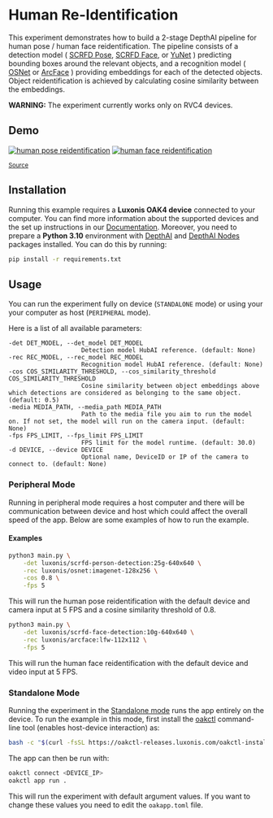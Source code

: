 # Human Re-Identification

This experiment demonstrates how to build a 2-stage DepthAI pipeline for human pose / human face reidentification.
The pipeline consists of a detection model (
[SCRFD Pose](https://hub.luxonis.com/ai/models/c3830468-3178-4de6-bc09-0543bbe28b1c?view=page),
[SCRFD Face](https://hub.luxonis.com/ai/models/1f3d7546-66e4-43a8-8724-2fa27df1096f?view=page), or
[YuNet](https://hub.luxonis.com/ai/models/5d635f3c-45c0-41d2-8800-7ca3681b1915?view=page)
) predicting bounding boxes around the relevant objects, and a recognition model (
[OSNet](https://hub.luxonis.com/ai/models/6d853621-818b-4fa4-bd9a-d9bdcb5616e6?view=page) or
[ArcFace](https://hub.luxonis.com/ai/models/e24a577e-e2ff-4e4f-96b7-4afb63155eac?view=page)
) providing embeddings for each of the detected objects.
Object reidentification is achieved by calculating cosine similarity between the embeddings.

**WARNING:** The experiment currently works only on RVC4 devices.

## Demo

[![human pose reidentification](media/human_pose_reidentification.gif)](media/human_pose_reidentification.gif)
[![human face reidentification](media/human_face_reidentification.gif)](media/human_face_reidentification.gif)

<sup>[Source](https://www.pexels.com/video/happy-people-walking-on-green-grass-7551577/)</sup>

## Installation

Running this example requires a **Luxonis OAK4 device** connected to your computer. You can find more information about the supported devices and the set up instructions in our [Documentation](https://rvc4.docs.luxonis.com/hardware).
Moreover, you need to prepare a **Python 3.10** environment with [DepthAI](https://pypi.org/project/depthai/) and [DepthAI Nodes](https://pypi.org/project/depthai-nodes/) packages installed. You can do this by running:

```bash
pip install -r requirements.txt
```

## Usage

You can run the experiment fully on device (`STANDALONE` mode) or using your your computer as host (`PERIPHERAL` mode).

Here is a list of all available parameters:

```
-det DET_MODEL, --det_model DET_MODEL
                    Detection model HubAI reference. (default: None)
-rec REC_MODEL, --rec_model REC_MODEL
                    Recognition model HubAI reference. (default: None)
-cos COS_SIMILARITY_THRESHOLD, --cos_similarity_threshold COS_SIMILARITY_THRESHOLD
                    Cosine similarity between object embeddings above which detections are considered as belonging to the same object. (default: 0.5)
-media MEDIA_PATH, --media_path MEDIA_PATH
                    Path to the media file you aim to run the model on. If not set, the model will run on the camera input. (default: None)
-fps FPS_LIMIT, --fps_limit FPS_LIMIT
                    FPS limit for the model runtime. (default: 30.0)
-d DEVICE, --device DEVICE
                    Optional name, DeviceID or IP of the camera to connect to. (default: None)
```

### Peripheral Mode

Running in peripheral mode requires a host computer and there will be communication between device and host which could affect the overall speed of the app. Below are some examples of how to run the example.

#### Examples

```bash
python3 main.py \
    -det luxonis/scrfd-person-detection:25g-640x640 \
    -rec luxonis/osnet:imagenet-128x256 \
    -cos 0.8 \
    -fps 5
```

This will run the human pose reidentification with the default device and camera input at 5 FPS and a cosine similarity threshold of 0.8.

```bash
python3 main.py \
    -det luxonis/scrfd-face-detection:10g-640x640 \
    -rec luxonis/arcface:lfw-112x112 \
    -fps 5
```

This will run the human face reidentification with the default device and video input at 5 FPS.

### Standalone Mode

Running the experiment in the [Standalone mode](https://rvc4.docs.luxonis.com/software/depthai/standalone/) runs the app entirely on the device.
To run the example in this mode, first install the [oakctl](https://rvc4.docs.luxonis.com/software/tools/oakctl/) command-line tool (enables host-device interaction) as:

```bash
bash -c "$(curl -fsSL https://oakctl-releases.luxonis.com/oakctl-installer.sh)"
```

The app can then be run with:

```bash
oakctl connect <DEVICE_IP>
oakctl app run .
```

This will run the experiment with default argument values. If you want to change these values you need to edit the `oakapp.toml` file.

